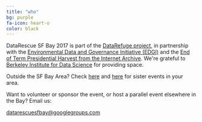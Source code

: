 ```yaml
---
title: "who"
bg: purple
fa-icon: heart-o
color: black  
---
```


DataRescue SF Bay 2017 is part of the [DataRefuge project](http://www.ppehlab.org/datarefuge), in partnership with the [Environmental Data and Governance Initiative (EDGI)](https://envirodatagov.org/) and the [End of Term Presidential Harvest from the Internet Archive](http://eotarchive.cdlib.org/). We're grateful to [Berkeley Institute for Data Science](https://bids.berkeley.edu/) for providing space.

Outside the SF Bay Area? Check [here](https://envirodatagov.org/events/) and [here](http://www.ppehlab.org/datarescue-events) for sister events in your area.

Want to volunteer or sponsor the event, or host a parallel event elsewhere in the Bay? Email us:

<a class="btn btn-success btn-lg" href="mailto:datarescuesfbay@googlegroups.com">
  <i class="fa fa-envelope"></i> datarescuesfbay@googlegroups.com
</a>

